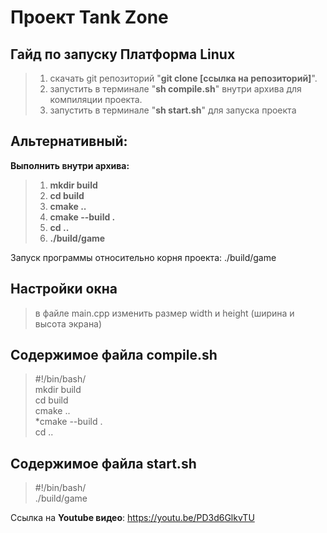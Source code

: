 Проект Tank Zone
================

Гайд по запуску **Платформа Linux**
----------------
> 1. скачать git репозиторий "**git clone [ссылка на репозиторий]**".
> 2. запустить в терминале "**sh compile.sh**" внутри архива для компиляции проекта.
> 3. запустить в терминале "**sh start.sh**" для запуска проекта

Альтернативный:
---------------
**Выполнить внутри архива:**

> 1. **mkdir build**
> 2. **cd build**
> 3. **cmake ..**
> 4. **cmake --build .**
> 5. **cd ..**
> 6. **./build/game**
  
Запуск программы относительно корня проекта: ./build/game

Настройки окна
----------------
> в файле main.cpp изменить размер width и height (ширина и высота экрана)

Содержимое файла compile.sh
---------------
> #!/bin/bash/  
> mkdir build  
> cd build  
> cmake ..  
> *cmake --build .  
> cd ..  


Содержимое файла start.sh
---------------
> #!/bin/bash/  
> ./build/game  
> 
Ссылка на **Youtube видео**: https://youtu.be/PD3d6GlkvTU
